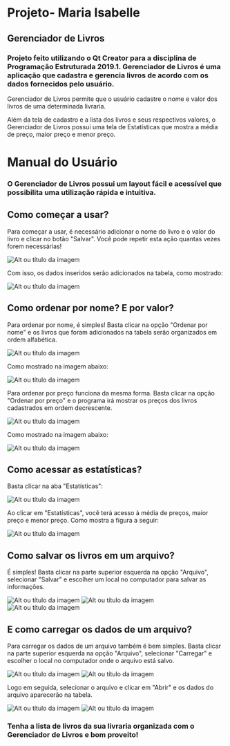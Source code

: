 # Projeto- Maria Isabelle

## Gerenciador de Livros
### Projeto feito utilizando o Qt Creator para a disciplina de Programação Estruturada 2019.1. Gerenciador de Livros é uma aplicação que cadastra e gerencia livros de acordo com os dados fornecidos pelo usuário.

Gerenciador de Livros permite que o usuário cadastre o nome e valor dos livros de uma determinada livraria.

Além da tela de cadastro e a lista dos livros e seus respectivos valores, o Gerenciador de Livros possui uma tela de Estatísticas que mostra a média de preço, maior preço e menor preço.

# Manual do Usuário

### O Gerenciador de Livros possui um layout fácil e acessível que possibilita uma utilização rápida e intuitiva.

## Como começar a usar?

Para começar a usar, é necessário adicionar o nome do livro e o valor do livro e clicar no botão "Salvar". Você pode repetir esta ação quantas vezes forem necessárias!

![Alt ou título da imagem](https://github.com/isabellefreirec/Projeto-Isabelle/blob/master/imagens/imagem1.png)

Com isso, os dados inseridos serão adicionados na tabela, como mostrado:

![Alt ou título da imagem](https://github.com/isabellefreirec/Projeto-Isabelle/blob/master/imagens/imagem2.png)

## Como ordenar por nome? E por valor?

Para ordenar por nome, é simples! Basta clicar na opção "Ordenar por nome" e os livros que foram adicionados na tabela serão organizados em ordem alfabética.

![Alt ou título da imagem](https://github.com/isabellefreirec/Projeto-Isabelle/blob/master/imagens/imagem3.png)

Como mostrado na imagem abaixo:

![Alt ou título da imagem](https://github.com/isabellefreirec/Projeto-Isabelle/blob/master/imagens/imagem5.png)


Para ordenar por preço funciona da mesma forma. Basta clicar na opção "Ordenar por preço" e o programa irá mostrar os preços dos livros cadastrados em ordem decrescente.

![Alt ou título da imagem](https://github.com/isabellefreirec/Projeto-Isabelle/blob/master/imagens/imagem4.png)

Como mostrado na imagem abaixo:

![Alt ou título da imagem](https://github.com/isabellefreirec/Projeto-Isabelle/blob/master/imagens/imagem6.png)


## Como acessar as estatísticas?

Basta clicar na aba "Estatísticas":

![Alt ou título da imagem](https://github.com/isabellefreirec/Projeto-Isabelle/blob/master/imagens/imagem8.png)

Ao clicar em "Estatísticas", você terá acesso à média de preços, maior preço e menor preço. Como mostra a figura a seguir: 

![Alt ou título da imagem](https://github.com/isabellefreirec/Projeto-Isabelle/blob/master/imagens/imagem7.png)


## Como salvar os livros em um arquivo? 

É simples! Basta clicar na parte superior esquerda na opção "Arquivo", selecionar "Salvar" e escolher um local no computador para salvar as informações.

![Alt ou título da imagem](https://github.com/isabellefreirec/Projeto-Isabelle/blob/master/imagens/imagem9.png)
![Alt ou título da imagem](https://github.com/isabellefreirec/Projeto-Isabelle/blob/master/imagens/imagem10.png)
![Alt ou título da imagem](https://github.com/isabellefreirec/Projeto-Isabelle/blob/master/imagens/imagem12.png)

## E como carregar os dados de um arquivo?

Para carregar os dados de um arquivo também é bem simples. Basta clicar na parte superior esquerda na opção "Arquivo", selecionar "Carregar" e escolher o local no computador onde o arquivo está salvo.

![Alt ou título da imagem](https://github.com/isabellefreirec/Projeto-Isabelle/blob/master/imagens/imagem9.png)
![Alt ou título da imagem](https://github.com/isabellefreirec/Projeto-Isabelle/blob/master/imagens/imagem11.png)

Logo em seguida, selecionar o arquivo e clicar em "Abrir" e os dados do arquivo aparecerão na tabela.

![Alt ou título da imagem](https://github.com/isabellefreirec/Projeto-Isabelle/blob/master/imagens/imagem13.png)
![Alt ou título da imagem](https://github.com/isabellefreirec/Projeto-Isabelle/blob/master/imagens/imagem14.png)



### Tenha a lista de livros da sua livraria organizada com o Gerenciador de Livros e bom proveito!







